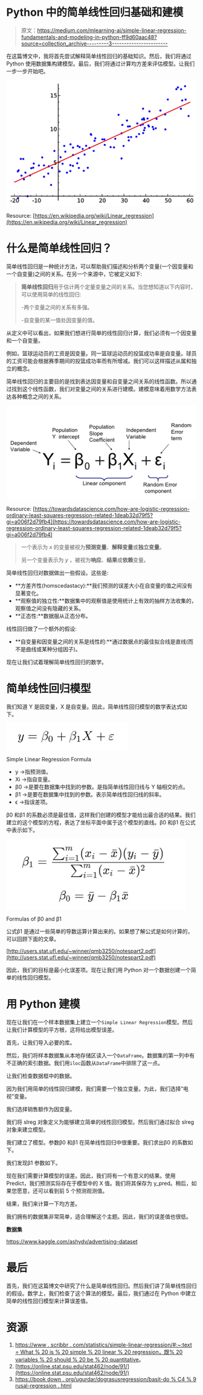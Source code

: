 # Python 中的简单线性回归基础和建模

> 原文：<https://medium.com/mlearning-ai/simple-linear-regression-fundamentals-and-modeling-in-python-ff9d60aac48?source=collection_archive---------3----------------------->

在这篇博文中，我将首先尝试解释简单线性回归的基础知识。然后，我们将通过 Python 使用数据集构建模型。最后，我们将通过计算均方差来评估模型。让我们一步一步开始吧。

![](img/6061121f99036a718b7fbafe9733bfc1.png)

Resource: [https://en.wikipedia.org/wiki/Linear_regression](https://en.wikipedia.org/wiki/Linear_regression)

# **什么是简单线性回归？**

简单线性回归是一种统计方法，可以帮助我们描述和分析两个变量(一个因变量和一个自变量)之间的关系。在另一个来源中，它被定义如下:

> **简单线性回归**用于估计两个定量变量之间的关系。当您想知道以下内容时，可以使用简单的线性回归:
> 
> -两个变量之间的关系有多强。
> 
> -自变量的某一值处因变量的值。

从定义中可以看出，如果我们想进行简单的线性回归计算，我们必须有一个因变量和一个自变量。

例如，篮球运动员的工资是因变量。同一篮球运动员的投篮成功率是自变量。球员的工资可能会根据赛季期间的投篮成功率而有所增减。我们可以这样描述从属和独立的概念。

简单线性回归的主要目的是找到表达因变量和自变量之间关系的线性函数。所以通过找到这个线性函数，我们对变量之间的关系进行建模。建模意味着用数学方法表达各种概念之间的关系。

![](img/92ea6b310154f83c4541fd9b4f6ed705.png)

Resource: [https://towardsdatascience.com/how-are-logistic-regression-ordinary-least-squares-regression-related-1deab32d79f5?gi=a006f2d79fb4](https://towardsdatascience.com/how-are-logistic-regression-ordinary-least-squares-regression-related-1deab32d79f5?gi=a006f2d79fb4)

> 一个表示为 *x* 的变量被视为**预测变量**、**解释变量**或**独立变量**。
> 
> 另一个变量表示为 *y* ，被视为**响应**、**结果**或**依赖**变量。

简单线性回归对数据做出一些假设。这些是:

*   **方差齐性(homscedastacy):**我们预测的误差大小在自变量的值之间没有显著变化。
*   **观察值的独立性:**数据集中的观察值是使用统计上有效的抽样方法收集的，观察值之间没有隐藏的关系。
*   **正态性:**数据服从正态分布。

线性回归做了一个额外的假设:

*   **自变量和因变量之间的关系是线性的:**通过数据点的最佳拟合线是直线(而不是曲线或某种分组因子)。

现在让我们试着理解简单线性回归的数学。

# **简单线性回归模型**

我们知道 Y 是因变量，X 是自变量。因此，简单线性回归模型的数学表达式如下。

![](img/7393af533434808686e40044d2493071.png)

Simple Linear Regression Formula

*   y →指预测值。
*   Xi →指自变量。
*   β0 →是要在数据集中找到的参数。是指简单线性回归线与 Y 轴相交的点。
*   β1 →是要在数据集中找到的参数。表示简单线性回归线的斜率。
*   ϵ →指误差项。

β0 和β1 的系数必须是最佳值，这样我们创建的模型才能给出最合适的结果。我们建立的这个模型的方程，表达了坐标平面中属于这个模型的直线。β0 和β1 在公式中表示如下。

![](img/2f0cf7c4e529dbe307b4f5caa9924cc9.png)

Formulas of β0 and β1

公式β1 是通过一些简单的导数运算计算出来的。如果想了解公式是如何计算的，可以回顾下面的文章。

[http://users.stat.ufl.edu/~winner/qmb3250/notespart2.pdf](http://users.stat.ufl.edu/~winner/qmb3250/notespart2.pdf)

因此，我们的目标是最小化误差项。现在让我们用 Python 对一个数据创建一个简单的线性回归模型。

# 用 Python 建模

现在让我们在一个样本数据集上建立一个`Simple Linear Regression`模型。然后让我们计算模型的平方根，这将给出模型误差。

首先，让我们导入必要的库。

然后，我们将样本数据集从本地存储区读入一个`DataFrame`。数据集的第一列中有不正确的索引数据。我们用`iloc`函数从`DataFrame`中排除了这一点。

让我们检查数据框中的数据。

因为我们用简单的线性回归建模，我们需要一个独立变量。为此，我们选择“电视”变量。

我们选择销售额作为因变量。

我们将 slreg 对象定义为能够建立简单的线性回归模型。然后我们通过拟合 slreg 对象来建立模型。

我们建立了模型。参数β0 和β1 在简单线性回归中很重要。我们求出β0 的系数如下。

我们发现β1 参数如下。

现在我们需要计算模型的误差。因此，我们将有一个有意义的结果。使用 Predict，我们预测实际存在于模型中的 X 值。我们将其保存为 y_pred。稍后，如果您愿意，还可以看到前 5 个预测观测值。

结果，我们来计算一下均方差。

我们拥有的数据集非常简单，适合理解这个主题。因此，我们的误差值也很低。

**数据集**

https://www.kaggle.com/ashydv/advertising-dataset

# 最后

首先，我们在这篇博文中研究了什么是简单线性回归。然后我们讲了简单线性回归的假设。数学上，我们检查了这个算法的模型。最后，我们通过在 Python 中建立简单的线性回归模型来计算误差值。

# 资源

1.  [https://www . scribbr . com/statistics/simple-linear-regression/#:~:text = What % 20 is % 20 simple % 20 linear % 20 regression，既% 20 variables % 20 should % 20 be % 20 quantitative](https://www.scribbr.com/statistics/simple-linear-regression/#:~:text=What%20is%20simple%20linear%20regression,Both%20variables%20should%20be%20quantitative)。
2.  [https://online.stat.psu.edu/stat462/node/91/](https://online.stat.psu.edu/stat462/node/91/)
3.  [https://book down . org/ugurdar/dograsusregression/basit-do % C4 % 9 rusal-regression . html](https://bookdown.org/ugurdar/dogrusalregresyon/basit-do%C4%9Frusal-regresyon.html)